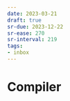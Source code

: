 ```yaml
---
date: 2023-03-21
draft: true
sr-due: 2023-12-22
sr-ease: 270
sr-interval: 219
tags:
- inbox
---
```


# Compiler